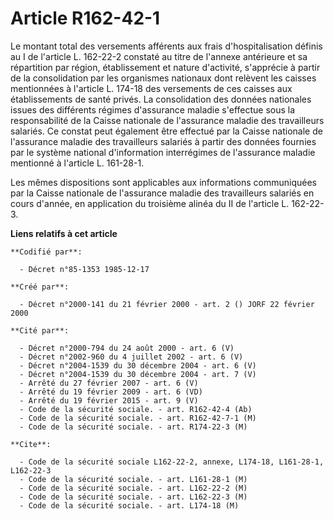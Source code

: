 # Article R162-42-1

Le montant total des versements afférents aux frais d'hospitalisation définis au I de l'article L. 162-22-2 constaté au titre
de l'annexe antérieure et sa répartition par région, établissement et nature d'activité, s'apprécie à partir de la
consolidation par les organismes nationaux dont relèvent les caisses mentionnées à l'article L. 174-18 des versements de ces
caisses aux établissements de santé privés. La consolidation des données nationales issues des différents régimes d'assurance
maladie s'effectue sous la responsabilité de la Caisse nationale de l'assurance maladie des travailleurs salariés. Ce constat
peut également être effectué par la Caisse nationale de l'assurance maladie des travailleurs salariés à partir des données
fournies par le système national d'information interrégimes de l'assurance maladie mentionné à l'article L. 161-28-1.

Les mêmes dispositions sont applicables aux informations communiquées par la Caisse nationale de l'assurance maladie des
travailleurs salariés en cours d'année, en application du troisième alinéa du II de l'article L. 162-22-3.

**Liens relatifs à cet article**

	**Codifié par**:

	  - Décret n°85-1353 1985-12-17

	**Créé par**:

	  - Décret n°2000-141 du 21 février 2000 - art. 2 () JORF 22 février 2000

	**Cité par**:

	  - Décret n°2000-794 du 24 août 2000 - art. 6 (V)
	  - Décret n°2002-960 du 4 juillet 2002 - art. 6 (V)
	  - Décret n°2004-1539 du 30 décembre 2004 - art. 6 (V)
	  - Décret n°2004-1539 du 30 décembre 2004 - art. 7 (V)
	  - Arrêté du 27 février 2007 - art. 6 (V)
	  - Arrêté du 19 février 2009 - art. 6 (VD)
	  - Arrêté du 19 février 2015 - art. 9 (V)
	  - Code de la sécurité sociale. - art. R162-42-4 (Ab)
	  - Code de la sécurité sociale. - art. R162-42-7-1 (M)
	  - Code de la sécurité sociale. - art. R174-22-3 (M)

	**Cite**:

	  - Code de la sécurité sociale L162-22-2, annexe, L174-18, L161-28-1, L162-22-3
	  - Code de la sécurité sociale. - art. L161-28-1 (M)
	  - Code de la sécurité sociale. - art. L162-22-2 (M)
	  - Code de la sécurité sociale. - art. L162-22-3 (M)
	  - Code de la sécurité sociale. - art. L174-18 (M)

